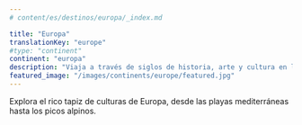 ```yaml
---
# content/es/destinos/europa/_index.md

title: "Europa"
translationKey: "europe"
#type: "continent"
continent: "europa"
description: "Viaja a través de siglos de historia, arte y cultura en los diversos países y paisajes de Europa"
featured_image: "/images/continents/europe/featured.jpg"
---
```


Explora el rico tapiz de culturas de Europa, desde las playas mediterráneas hasta los picos alpinos.

